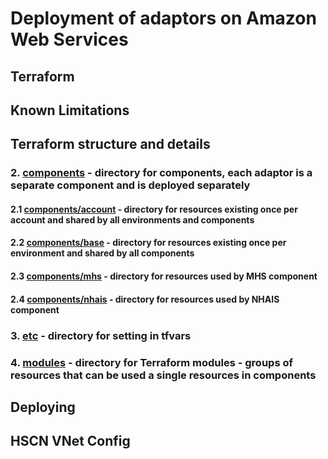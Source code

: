 # Deployment of adaptors on Amazon Web Services

## Terraform

## Known Limitations

## Terraform structure and details

### 2. [components](components) - directory for components, each adaptor is a separate component and is deployed separately

#### 2.1 [components/account](components/account) - directory for resources existing once per account and shared by all environments and components

#### 2.2 [components/base](components/base) - directory for resources existing once per environment and shared by all components

#### 2.3 [components/mhs](components/mhs) - directory for resources used by MHS component

#### 2.4 [components/nhais](components/nhais) - directory for resources used by NHAIS component

### 3. [etc](etc) - directory for setting in tfvars

### 4. [modules](modules) - directory for Terraform modules - groups of resources that can be used a single resources in components

## Deploying

## HSCN VNet Config
